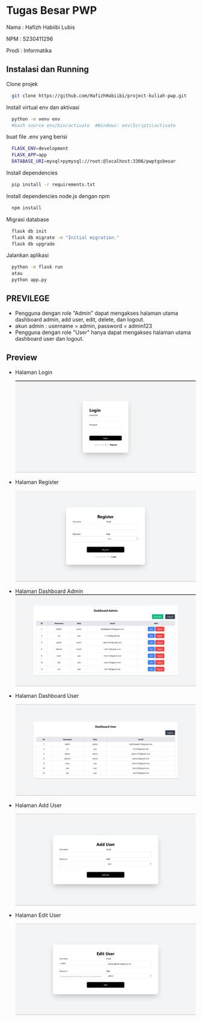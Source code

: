 
# Tugas Besar PWP

Nama    : Hafizh Habiibi Lubis

NPM     : 5230411296

Prodi   : Informatika




## Instalasi dan Running

Clone projek

```bash
  git clone https://github.com/HafizhHabiibi/project-kuliah-pwp.git
```

Install virtual env dan aktivasi

```bash
  python -m venv env
  #bash source env/bin/activate  #Windows: env\Scripts\activate
```

buat file .env yang berisi

```bash
  FLASK_ENV=development
  FLASK_APP=app
  DATABASE_URI=mysql+pymysql://root:@localhost:3306/pwptgsbesar
```

Install dependencies

```bash
  pip install -r requirements.txt
```

Install dependencies node.js dengan npm

```bash
  npm install
```

Migrasi database

```bash
  flask db init
  flask db migrate -m "Initial migration."
  flask db upgrade
```

Jalankan aplikasi

```bash
  python -m flask run
  atau
  python app.py
```


## PREVILEGE

- Pengguna dengan role "Admin" dapat mengakses halaman utama dashboard admin, add user, edit, delete, dan logout.
- akun admin : username = admin, password = admin123
- Pengguna dengan role "User" hanya dapat mengakses halaman utama dashboard user dan logout.



## Preview

- Halaman Login

    ![App Screenshot](./previewimg/login.png)

- Halaman Register

    ![App Screenshot](./previewimg/register.png)

- Halaman Dashboard Admin
    ![App Screenshot](./previewimg/dashboardadmin.png)

- Halaman Dashboard User

    ![App Screenshot](./previewimg/dashboarduser.png)

- Halaman Add User

    ![App Screenshot](./previewimg/adduser.png)

- Halaman Edit User

    ![App Screenshot](./previewimg/edituser.png)
